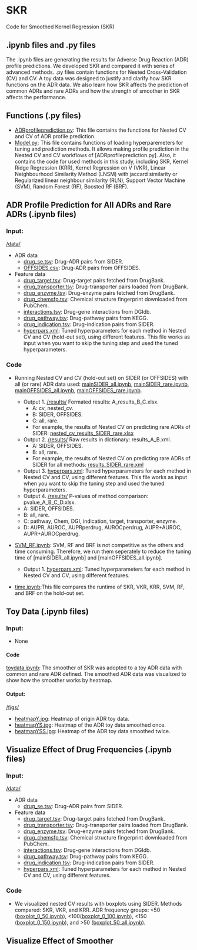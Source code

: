 # SKR
Code for Smoothed Kernel Regression (SKR)




## .ipynb files and .py files
The .ipynb files are generating the results for Adverse Drug Reaction (ADR) profile predictions. We developed SKR and compared it with series of advanced methods. .py files contain functions for Nested Cross-Validation (CV) and CV. A toy data was designed to justify and clarify how SKR functions on the ADR data. We also learn how SKR affects the prediction of common ADRs and rare ADRs and how the strength of smoother in SKR affects the performance. 




## Functions (.py files)

- [ADRprofileprediction.py](https://github.com/YezhaoZhong/SKR/blob/main/ADRprofilePrediction.py): This file contains the functions for Nested CV and CV of ADR profile prediction.
- [Model.py](https://github.com/YezhaoZhong/SKR/blob/main/Models.py): This file contains functions of loading hyperparemeters for tuning and prediction methods. It allows making profile prediction in the Nested CV and CV workflows of [ADRprofileprediction.py]. Also, it contains the code for used methods in this study, including SKR, Kernel Ridge Regression (KRR), Kernel Regression on V (VKR), Linear Neighbourhood Similarity Method (LNSM) with jaccard similarity or Regularized linear neighbour similarity (RLN), Support Vector Machine (SVM), Random Forest (RF), Boosted RF (BRF).




## ADR Profile Prediction for All ADRs and Rare ADRs (.ipynb files)


### Input:
[/data/](https://github.com/YezhaoZhong/SKR/blob/main/data/)
* ADR data
    * [drug_se.tsv](https://github.com/YezhaoZhong/SKR/blob/main/data/drug_se.tsv): Drug-ADR pairs from SIDER.
    * [OFFSIDES.csv](https://github.com/YezhaoZhong/SKR/blob/main/data/OFFSIDES.csv): Drug-ADR pairs from OFFSIDES.
* Feature data
    * [drug_target.tsv](https://github.com/YezhaoZhong/SKR/blob/main/data/drug_target.tsv): Drug-target pairs fetched from DrugBank.
    * [drug_transporter.tsv](https://github.com/YezhaoZhong/SKR/blob/main/data/drug_transporter.tsv): Drug-transporter pairs loaded from DrugBank.
    * [drug_enzyme.tsv](https://github.com/YezhaoZhong/SKR/blob/main/data/drug_enzyme.tsv): Drug-enzyme pairs fetched from DrugBank.
    * [drug_chemsfp.tsv](https://github.com/YezhaoZhong/SKR/blob/main/data/drug_chemsfp.tsv): Chemical structure fingerprint downloaded from PubChem.
    * [interactions.tsv](https://github.com/YezhaoZhong/SKR/blob/main/data/interactions.tsv): Drug-gene interactions from DGIdb.
    * [drug_pathway.tsv](https://github.com/YezhaoZhong/SKR/blob/main/data/drug_pathway.tsv): Drug-pathway pairs from KEGG.
    * [drug_indication.tsv](https://github.com/YezhaoZhong/SKR/blob/main/data/drug_indication.tsv): Drug-indication pairs from SIDER.
    * [hyperpars.xml](https://github.com/YezhaoZhong/SKR/blob/main/data/hyperpars.xml): Tuned hyperparameters for each method in Nested CV and CV (hold-out set), using different features. This file works as input when you want to skip the tuning step and used the tuned hyperparameters.


### Code

* Running Nested CV and CV (hold-out set) on SIDER (or OFFSIDES) with all (or rare) ADR data used: [mainSIDER_all.ipynb](https://github.com/YezhaoZhong/SKR/blob/main/mainSIDER_all.ipynb), [mainSIDER_rare.ipynb](https://github.com/YezhaoZhong/SKR/blob/main/mainSIDER_rare.ipynb), [mainOFFSIDES_all.ipynb](https://github.com/YezhaoZhong/SKR/blob/main/mainOFFSIDES_all.ipynb), [mainOFFSIDES_rare.ipynb](https://github.com/YezhaoZhong/SKR/blob/main/mainOFFSIDES_rare.ipynb).
    * Output 1. [/results/](https://github.com/YezhaoZhong/SKR/tree/main/results) Formated results: A_results_B_C.xlsx.
        * A: cv, nested_cv.
        * B: SIDER, OFFSIDES.
        * C: all, rare.
        * For example, the results of Nested CV on predicting rare ADRs of SIDER: [nested_cv_results_SIDER_rare.xlsx](https://github.com/YezhaoZhong/SKR/blob/main/results/nested_cv_results_SIDER_rare.xlsx)
    * Output 2. [/results/](https://github.com/YezhaoZhong/SKR/tree/main/results) Raw results in dictionary: results_A_B.xml.
        * A: SIDER, OFFSIDES.
        * B: all, rare.
        * For example, the results of Nested CV on predicting rare ADRs of SIDER for all methods: [results_SIDER_rare.xml](https://github.com/YezhaoZhong/SKR/blob/main/results/results_SIDER_rare.xml)
    * Output 3. [hyperpars.xml](https://github.com/YezhaoZhong/SKR/blob/main/data/hyperpars.xml): Tuned hyperparameters for each method in Nested CV and CV, using different features. This file works as input when you want to skip the tuning step and used the tuned hyperparameters.
    * Output 4. [/results/](https://github.com/YezhaoZhong/SKR/tree/main/results) P-values of method comparison: pvalue_A_B_C_D.xlsx.
    * A: SIDER, OFFSIDES.
    * B: all, rare.
    * C: pathway, Chem, DGI, indication, target, transporter, enzyme.
    * D: AUPR, AUROC, AUPRperdrug, AUROCperdrug, AUPR+AUROC, AUPR+AUROCperdrug.

* [SVM_RF.ipynb](https://github.com/YezhaoZhong/SKR/blob/main/SVM_RF.ipynb): SVM, RF and BRF is not competitive as the others and time consuming. Therefore, we run them seperately to reduce the tuning time of [mainSIDER_all.ipynb] and [mainOFFSIDES_all.ipynb].
    * Output 1. [hyperpars.xml](https://github.com/YezhaoZhong/SKR/blob/main/data/hyperpars.xml): Tuned hyperparameters for each method in Nested CV and CV, using different features.

* [time.ipynb](https://github.com/YezhaoZhong/SKR/blob/main/time.ipynb):This file compares the runtime of SKR, VKR, KRR, SVM, RF, and BRF on the hold-out set.




## Toy Data (.ipynb files)


### Input: 
- None

#### Code
[toydata.ipynb](https://github.com/YezhaoZhong/SKR/blob/main/toydata.ipynb): The smoother of SKR was adopted to a toy ADR data with common and rare ADR defined. The smoothed ADR data was visualized to show how the smoother works by heatmap.

#### Output: 
[/figs/](https://github.com/YezhaoZhong/SKR/tree/main/figs)
- [heatmapY.jpg](https://github.com/YezhaoZhong/SKR/blob/main/figs/heatmapY.jpg): Heatmap of origin ADR toy data.
- [heatmapYS.jpg](https://github.com/YezhaoZhong/SKR/blob/main/figs/heatmapYS.jpg): Heatmap of the ADR toy data smoothed once.
- [heatmapYSS.jpg](https://github.com/YezhaoZhong/SKR/blob/main/figs/heatmapYSS.jpg): Heatmap of the ADR toy data smoothed twice.




## Visualize Effect of Drug Frequencies (.ipynb files)


### Input:
[/data/](https://github.com/YezhaoZhong/SKR/blob/main/data/)
* ADR data
    * [drug_se.tsv](https://github.com/YezhaoZhong/SKR/blob/main/data/drug_se.tsv): Drug-ADR pairs from SIDER.
* Feature data
    * [drug_target.tsv](https://github.com/YezhaoZhong/SKR/blob/main/data/drug_target.tsv): Drug-target pairs fetched from DrugBank.
    * [drug_transporter.tsv](https://github.com/YezhaoZhong/SKR/blob/main/data/drug_transporter.tsv): Drug-transporter pairs loaded from DrugBank.
    * [drug_enzyme.tsv](https://github.com/YezhaoZhong/SKR/blob/main/data/drug_enzyme.tsv): Drug-enzyme pairs fetched from DrugBank.
    * [drug_chemsfp.tsv](https://github.com/YezhaoZhong/SKR/blob/main/data/drug_chemsfp.tsv): Chemical structure fingerprint downloaded from PubChem.
    * [interactions.tsv](https://github.com/YezhaoZhong/SKR/blob/main/data/interactions.tsv): Drug-gene interactions from DGIdb.
    * [drug_pathway.tsv](https://github.com/YezhaoZhong/SKR/blob/main/data/drug_pathway.tsv): Drug-pathway pairs from KEGG.
    * [drug_indication.tsv](https://github.com/YezhaoZhong/SKR/blob/main/data/drug_indication.tsv): Drug-indication pairs from SIDER.
    * [hyperpars.xml](https://github.com/YezhaoZhong/SKR/blob/main/data/hyperpars.xml): Tuned hyperparameters for each method in Nested CV and CV, using different features. 


### Code
* We visualized nested CV results with boxplots using SIDER. Methods compared: SKR, VKR, and KRR. ADR frequency groups: <50 ([boxplot_0_50.ipynb](https://github.com/YezhaoZhong/SKR/blob/main/boxplot_0_50.ipynb)), <100([boxplot_0_100.ipynb](https://github.com/YezhaoZhong/SKR/blob/main/boxplot_0_100.ipynb)), <150 ([boxplot_0_150.ipynb](https://github.com/YezhaoZhong/SKR/blob/main/boxplot_0_150.ipynb)), and >50 ([boxplot_50_all.ipynb](https://github.com/YezhaoZhong/SKR/blob/main/boxplot_50_all.ipynb)).

## Visualize Effect of Smoother
